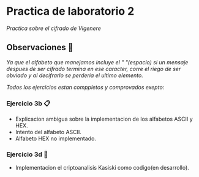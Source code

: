 # Practica de laboratorio 2

_Practica sobre el cifrado de Vigenere_

## Observaciones 🚀

_Ya que el alfabeto que manejamos incluye el " "(espacio) si un mensaje despues de ser cifrado termina en ese caracter, corre el riego de ser obviado y al decifrarlo se perderia el ultimo elemento._

_Todos los ejercicios estan comppletos y comprovados exepto:_

### Ejercicio 3b 📋

* Explicacion ambigua sobre la implementacion de los alfabetos ASCII y HEX.
* Intento del alfabeto ASCII.
* Alfabeto HEX no implementado.

### Ejercicio 3d 🔧

* Implementacion el criptoanalisis Kasiski como codigo(en desarrollo).
